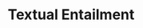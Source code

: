 ---
types: "word"

title: "Textual Entailment"

categories: ['']

tags: ['Textual', 'Entailment']

arabic: ['الاستحقاق النصي', 'مقاصد الجُمَل']

publishers: ['خوارزميات الذكاء الاصطناعي في تحليل النص العربي']

types: "word"

slug: ""
---